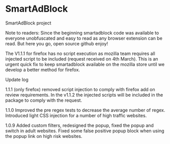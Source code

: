 # SmartAdBlock
SmartAdBlock project

Note to readers: Since the beginning smartadblock code was available to everyone unobfuscated and easy to read as any browser extension can be read.
But here you go, open source github enjoy!

The V1.1.1 for firefox has no script execution as mozilla team requires all injected script to be included (request received on 4th March). This is an urgent quick fix to keep smartadblock available on the mozilla store until we develop a better method for firefox.

Update log

1.1.1
(only firefox) removed script injection to comply with firefox add on review requirements. In the v1.1.2 the injected scripts will be included in the package to comply with the request.

1.1.0
Improved the pre regex tests to decrease the average number of regex. Introduced light CSS injection for a number of high traffic websites.

1.0.9
Added custom filters, redesigned the popup, fixed the popup and switch in adult websites. Fixed some false positive popup block when using the popup link on high risk websites.
